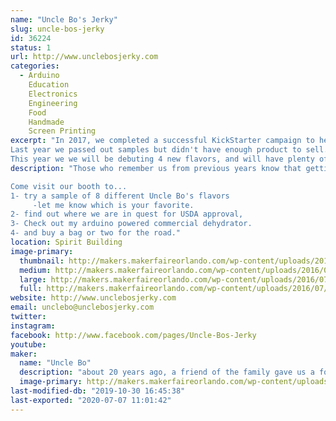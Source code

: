 ```yaml
---
name: "Uncle Bo's Jerky"
slug: uncle-bos-jerky
id: 36224
status: 1
url: http://www.unclebosjerky.com
categories:
  - Arduino
    Education
    Electronics
    Engineering
    Food
    Handmade
    Screen Printing
excerpt: "In 2017, we completed a successful KickStarter campaign to help Uncle Bo get USDA approved.
Last year we passed out samples but didn't have enough product to sell.
This year we we will be debuting 4 new flavors, and will have plenty of all 8 flavors for sale!"
description: "Those who remember us from previous years know that getting Uncle Bo's Jerky LLC up and running has been a long time coming! We are at a pivotal point in the process; gearing up for bulk production and national sales! We have spent this past year working with a couple different co-packers to make sure my jerky recipe comes out perfect in bulk production and meets USDA approval. 

Come visit our booth to...
1- try a sample of 8 different Uncle Bo's flavors
     -let me know which is your favorite.
2- find out where we are in quest for USDA approval, 
3- Check out my arduino powered commercial dehydrator.
4- and buy a bag or two for the road."
location: Spirit Building
image-primary:
  thumbnail: http://makers.makerfaireorlando.com/wp-content/uploads/2016/07/Logo-trans-1-150x150.png
  medium: http://makers.makerfaireorlando.com/wp-content/uploads/2016/07/Logo-trans-1-300x275.png
  large: http://makers.makerfaireorlando.com/wp-content/uploads/2016/07/Logo-trans-1-1024x939.png
  full: http://makers.makerfaireorlando.com/wp-content/uploads/2016/07/Logo-trans-1.png
website: http://www.unclebosjerky.com
email: unclebo@unclebosjerky.com
twitter: 
instagram: 
facebook: http://www.facebook.com/pages/Uncle-Bos-Jerky
youtube: 
maker:
  name: "Uncle Bo"
  description: "about 20 years ago, a friend of the family gave us a food dehydrator, using the recipe that came with the unit I made some Beef jerky. It was awful! It was worse than the generic store bought stuff. As I make my own steak rubs, wing sauces etcetera ... I decided to make my own jerky recipe. After about 6 months of trial and error, I came up with my original recipe jerky. Using this as a base, I have created 7 additional flavors. "
  image-primary: http://makers.makerfaireorlando.com/wp-content/uploads/2016/10/Logo-trans-1024x939.png
last-modified-db: "2019-10-30 16:45:38"
last-exported: "2020-07-07 11:01:42"
---
```

